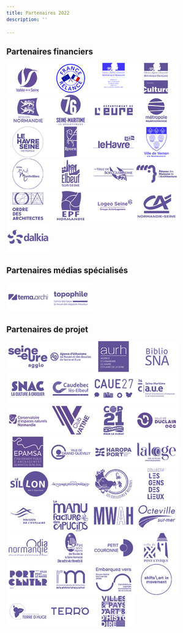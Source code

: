 ```yaml
---
title: Partenaires 2022
description: ''

---
```

## Partenaires financiers

![](/files/1_vallee_de_seine.jpg)![](/files/2_france-relance.jpg)![](/files/2_ok-drac-normandie_prefet.jpg)![](/files/2_drac_normandie.jpg)![](/files/3_region_normandie.jpg)![](/files/4_departement_76.jpg)![](/files/5_departement_27.jpg)![](/files/6_metropole_rouen_normandie.jpg)![](/files/7_le_havre_seine_metropole.jpg)![](/files/8_rouen.jpg)![](/files/9_le_havre-2.jpg)![](/files/10_vernon_nouveau.jpg)![](/files/11_montivilliers.jpg)![](/files/12_elbeuf.jpg)![](/files/13_bois_guillaume-1.jpg)![](/files/14_rma-1.jpg)![](/files/15_cnoa.jpg)![](/files/16_epfn.jpg)![](/files/17_logeo_seine-1.jpg)![](/files/18_ca_normandie_seine-1.jpg)![](/files/19_dalkia-1.jpg)

## Partenaires médias spécialisés

![](/files/35_tema.jpg)![](/files/36_topophile.jpg)

## Partenaires de projet

![](/files/1_agglo-seine-eure.jpg)![](/files/2_aurbse.jpg)![](/files/3_aurh.jpg)![](/files/4_bibliosna.jpg)![](/files/4_snac-la-culture-a-croquer.jpg)![](/files/5_caudebec.jpg)![](/files/6_caue_27.jpg)![](/files/7_caue_76.jpg)![](/files/8_cen_normandie.jpg)![](/files/9_club_vatine.jpg)![](/files/10_cop21.jpg)![](/files/11_duclair.jpg)![](/files/12_epamsa.jpg)![](/files/13_grand_quevilly.jpg)![](/files/14_haropa.jpg)![](/files/15_la_loge.jpg)![](/files/16_le_sillon.jpg)![](/files/17_le_voyage_metropolitain.jpg)![](/files/18_le_cuilleurs_dhistoire.jpg)![](/files/19_lgdl.jpg)![](/files/20_maison_de_l_estuaire.jpg)![](/files/21_lmdc.jpg)![](/files/22_mwah.jpg)![](/files/23_octeville.jpg)![](/files/24_odia.jpg)![](/files/25_pnrbsm.jpg)![](/files/26_petit_couronne.jpg)![](/files/27_pont-l-eveque.jpg)![](/files/28_port_center.jpg)![](/files/29_rmm.jpg)![](/files/30_rouen_2028.jpg)![](/files/31_shifts.jpg)![](/files/32_terre_d_auge.jpg)![](/files/33_terro.jpg)![](/files/34_vpah.jpg)